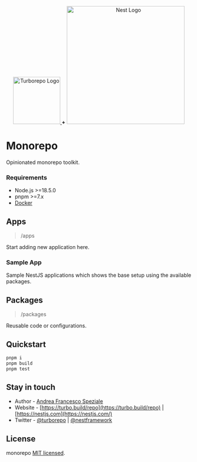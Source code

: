 <div align="center">
  <a href="https://turbo.build" target="blank">
    <picture>
      <source media="(prefers-color-scheme: dark)" srcset="https://user-images.githubusercontent.com/4060187/196936123-f6e1db90-784d-4174-b774-92502b718836.png">
      <img src="https://user-images.githubusercontent.com/4060187/196936104-5797972c-ab10-4834-bd61-0d1e5f442c9c.png" height="128" alt="Turborepo Logo">
    </picture>
  </a>
  <b>+</b>
  <a href="https://nestjs.com/" target="blank">
    <picture>
      <img src="https://nestjs.com/img/logo_text.svg" width="320" alt="Nest Logo" />
    </picture>
  </a>
</div>

# Monorepo

Opinionated monorepo toolkit.

### Requirements

- Node.js >=18.5.0
- pnpm >=7.x
- [Docker](https://www.docker.com/)

## Apps

> /apps

Start adding new application here.

### Sample App

Sample NestJS applications which shows the base setup using the available packages.

## Packages

> /packages

Reusable code or configurations.

## Quickstart

```sh
pnpm i
pnpm build
pnpm test
```

## Stay in touch

- Author - [Andrea Francesco Speziale](https://twitter.com/andreafspeziale)
- Website - [https://turbo.build/repo](https://turbo.build/repo) | [https://nestjs.com](https://nestjs.com/)
- Twitter - [@turborepo](https://twitter.com/turborepo) | [@nestframework](https://twitter.com/nestframework)

## License

monorepo [MIT licensed](LICENSE).
